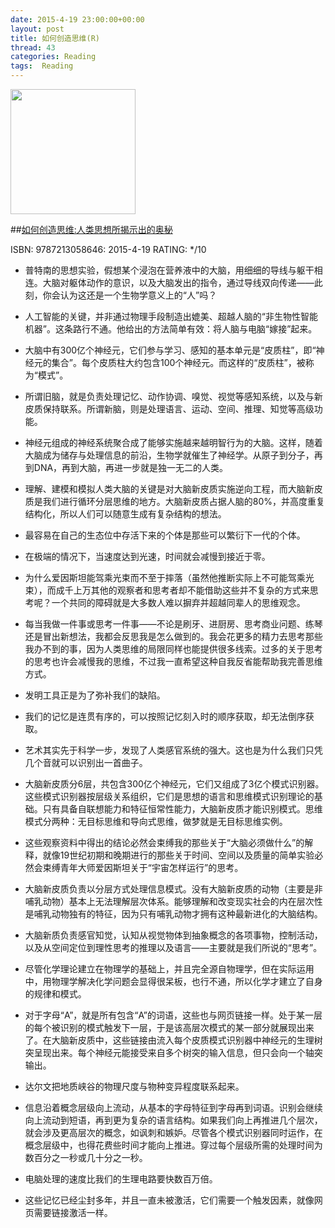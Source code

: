 ```yaml
---
date: 2015-4-19 23:00:00+00:00
layout: post
title: 如何创造思维(R)
thread: 43
categories: Reading
tags:  Reading
---
```


<img src="http://ecx.images-amazon.com/images/I/616xvCRPA%2BL.jpg" width="200" />

##[如何创造思维:人类思想所揭示出的奥秘](http://amzn.to/1H1jLgk)

ISBN: 9787213058646: 2015-4-19 RATING: */10

- 普特南的思想实验，假想某个浸泡在营养液中的大脑，用细细的导线与躯干相连。大脑对躯体动作的意识，以及大脑发出的指令，通过导线双向传递——此刻，你会认为这还是一个生物学意义上的“人”吗？

- 人工智能的关键，并非通过物理手段制造出媲美、超越人脑的“非生物性智能机器”。这条路行不通。他给出的方法简单有效：将人脑与电脑“嫁接”起来。

- 大脑中有300亿个神经元，它们参与学习、感知的基本单元是“皮质柱”，即“神经元的集合”。每个皮质柱大约包含100个神经元。而这样的“皮质柱”，被称为“模式”。

- 所谓旧脑，就是负责处理记忆、动作协调、嗅觉、视觉等感知系统，以及与新皮质保持联系。所谓新脑，则是处理语言、运动、空间、推理、知觉等高级功能。

- 神经元组成的神经系统聚合成了能够实施越来越明智行为的大脑。这样，随着大脑成为储存与处理信息的前沿，生物学就催生了神经学。从原子到分子，再到DNA，再到大脑，再进一步就是独一无二的人类。

- 理解、建模和模拟人类大脑的关键是对大脑新皮质实施逆向工程，而大脑新皮质是我们进行循环分层思维的地方。大脑新皮质占据人脑的80%，并高度重复结构化，所以人们可以随意生成有复杂结构的想法。

- 最容易在自己的生态位中存活下来的个体是那些可以繁衍下一代的个体。

- 在极端的情况下，当速度达到光速，时间就会减慢到接近于零。

- 为什么爱因斯坦能驾乘光束而不至于摔落（虽然他推断实际上不可能驾乘光束），而成千上万其他的观察者和思考者却不能借助这些并不复杂的方式来思考呢？一个共同的障碍就是大多数人难以摒弃并超越同辈人的思维观念。

- 每当我做一件事或思考一件事——不论是刷牙、进厨房、思考商业问题、练琴还是冒出新想法，我都会反思我是怎么做到的。我会花更多的精力去思考那些我办不到的事，因为人类思维的局限同样也能提供很多线索。过多的关于思考的思考也许会减慢我的思维，不过我一直希望这种自我反省能帮助我完善思维方式。

- 发明工具正是为了弥补我们的缺陷。

- 我们的记忆是连贯有序的，可以按照记忆刻入时的顺序获取，却无法倒序获取。

- 艺术其实先于科学一步，发现了人类感官系统的强大。这也是为什么我们只凭几个音就可以识别出一首曲子。

- 大脑新皮质分6层，共包含300亿个神经元，它们又组成了3亿个模式识别器。这些模式识别器按层级关系组织，它们是思想的语言和思维模式识别理论的基础。只有具备自联想能力和特征恒常性能力，大脑新皮质才能识别模式。思维模式分两种：无目标思维和导向式思维，做梦就是无目标思维实例。

- 这些观察资料中得出的结论必然会束缚我的那些关于“大脑必须做什么”的解释，就像19世纪初期和晚期进行的那些关于时间、空间以及质量的简单实验必然会束缚青年大师爱因斯坦关于“宇宙怎样运行”的思考。

- 大脑新皮质负责以分层方式处理信息模式。没有大脑新皮质的动物（主要是非哺乳动物）基本上无法理解层次体系。能够理解和改变现实社会的内在层次性是哺乳动物独有的特征，因为只有哺乳动物才拥有这种最新进化的大脑结构。

- 大脑新质负责感官知觉，认知从视觉物体到抽象概念的各项事物，控制活动，以及从空间定位到理性思考的推理以及语言——主要就是我们所说的“思考”。

- 尽管化学理论建立在物理学的基础上，并且完全源自物理学，但在实际运用中，用物理学解决化学问题会显得很呆板，也行不通，所以化学才建立了自身的规律和模式。

- 对于字母“A”，就是所有包含“A”的词语，这些也与网页链接一样。处于某一层的每个被识别的模式触发下一层，于是该高层次模式的某一部分就展现出来了。在大脑新皮质中，这些链接由流入每个皮质模式识别器中神经元的生理树突呈现出来。每个神经元能接受来自多个树突的输入信息，但只会向一个轴突输出。

- 达尔文把地质峡谷的物理尺度与物种变异程度联系起来。

- 信息沿着概念层级向上流动，从基本的字母特征到字母再到词语。识别会继续向上流动到短语，再到更为复杂的语言结构。如果我们向上再推进几个层次，就会涉及更高层次的概念，如讽刺和嫉妒。尽管各个模式识别器同时运作，在概念层级中，也得花费些时间才能向上推进。穿过每个层级所需的处理时间为数百分之一秒或几十分之一秒。

- 电脑处理的速度比我们的生理电路要快数百万倍。

- 这些记忆已经尘封多年，并且一直未被激活，它们需要一个触发因素，就像网页需要链接激活一样。




















